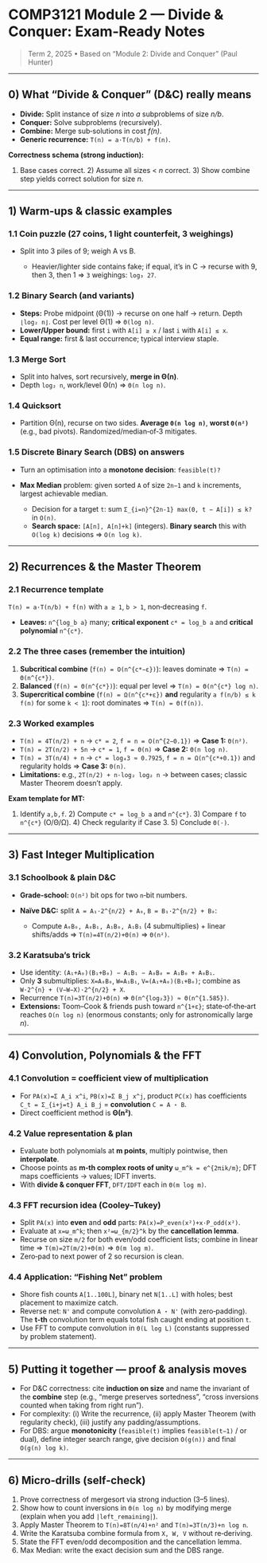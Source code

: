# COMP3121 Module 2 — Divide & Conquer: Exam‑Ready Notes

> Term 2, 2025 • Based on “Module 2: Divide and Conquer” (Paul Hunter)

---

## 0) What “Divide & Conquer” (D\&C) really means

* **Divide:** Split instance of size *n* into *a* subproblems of size *n/b*.
* **Conquer:** Solve subproblems (recursively).
* **Combine:** Merge sub‑solutions in cost *f(n)*.
* **Generic recurrence:** `T(n) = a·T(n/b) + f(n)`.

**Correctness schema (strong induction):**

1. Base cases correct. 2) Assume all sizes < *n* correct. 3) Show combine step yields correct solution for size *n*.

---

## 1) Warm‑ups & classic examples

### 1.1 Coin puzzle (27 coins, 1 light counterfeit, 3 weighings)

* Split into 3 piles of 9; weigh A vs B.

  * Heavier/lighter side contains fake; if equal, it’s in C → recurse with 9, then 3, then 1 ⇒ `3` weighings: `log₃ 27`.

### 1.2 Binary Search (and variants)

* **Steps:** Probe midpoint (Θ(1)) → recurse on one half → return. Depth `⌊log₂ n⌋`. Cost per level Θ(1) ⇒ `Θ(log n)`.
* **Lower/Upper bound:** first `i` with `A[i] ≥ x` / last `i` with `A[i] ≤ x`.
* **Equal range:** first & last occurrence; typical interview staple.

### 1.3 Merge Sort

* Split into halves, sort recursively, **merge in Θ(n)**.
* Depth `log₂ n`, work/level Θ(n) ⇒ `Θ(n log n)`.

### 1.4 Quicksort

* Partition Θ(n), recurse on two sides. **Average `Θ(n log n)`**, **worst `Θ(n²)`** (e.g., bad pivots). Randomized/median‑of‑3 mitigates.

### 1.5 Discrete Binary Search (DBS) on answers

* Turn an optimisation into a **monotone decision**: `feasible(t)?`
* **Max Median** problem: given sorted `A` of size `2n−1` and `k` increments, largest achievable median.

  * Decision for a target `t`: sum `Σ_{i=n}^{2n-1} max(0, t − A[i]) ≤ k?` in `O(n)`.
  * **Search space:** `[A[n], A[n]+k]` (integers). **Binary search** this with `O(log k)` decisions ⇒ `O(n log k)`.

---

## 2) Recurrences & the Master Theorem

### 2.1 Recurrence template

`T(n) = a·T(n/b) + f(n)` with `a ≥ 1`, `b > 1`, non‑decreasing `f`.

* **Leaves:** `n^{log_b a}` many; **critical exponent** `c* = log_b a` and **critical polynomial** `n^{c*}`.

### 2.2 The three cases (remember the intuition)

1. **Subcritical combine** (`f(n) = O(n^{c*−ε})`): leaves dominate ⇒ `T(n) = Θ(n^{c*})`.
2. **Balanced** (`f(n) = Θ(n^{c*})`): equal per level ⇒ `T(n) = Θ(n^{c*} log n)`.
3. **Supercritical combine** (`f(n) = Ω(n^{c*+ε})` **and** regularity `a f(n/b) ≤ k f(n)` for some `k < 1`): root dominates ⇒ `T(n) = Θ(f(n))`.

### 2.3 Worked examples

* `T(n) = 4T(n/2) + n` → `c* = 2`, `f = n = O(n^{2−0.1})` ⇒ **Case 1:** `Θ(n²)`.
* `T(n) = 2T(n/2) + 5n` → `c* = 1`, `f = Θ(n)` ⇒ **Case 2:** `Θ(n log n)`.
* `T(n) = 3T(n/4) + n` → `c* = log₄3 ≈ 0.7925`, `f = n = Ω(n^{c*+0.1})` and regularity holds ⇒ **Case 3:** `Θ(n)`.
* **Limitations:** e.g., `2T(n/2) + n·log₂ log₂ n` → between cases; classic Master Theorem doesn’t apply.

**Exam template for MT:**

1. Identify `a,b,f`. 2) Compute `c* = log_b a` and `n^{c*}`. 3) Compare `f` to `n^{c*}` (O/Θ/Ω). 4) Check regularity if Case 3. 5) Conclude `Θ(·)`.

---

## 3) Fast Integer Multiplication

### 3.1 Schoolbook & plain D\&C

* **Grade‑school:** `O(n²)` bit ops for two `n`‑bit numbers.
* **Naïve D\&C:** split `A = A₁·2^{n/2} + A₀`, `B = B₁·2^{n/2} + B₀`:

  * Compute `A₀B₀, A₀B₁, A₁B₀, A₁B₁` (4 submultiplies) + linear shifts/adds ⇒ `T(n)=4T(n/2)+Θ(n)` ⇒ `Θ(n²)`.

### 3.2 Karatsuba’s trick

* Use identity: `(A₁+A₀)(B₁+B₀) − A₁B₁ − A₀B₀ = A₁B₀ + A₀B₁`.
* Only **3** submultiplies: `X=A₀B₀`, `W=A₁B₁`, `V=(A₁+A₀)(B₁+B₀)`; combine as `W·2^{n} + (V−W−X)·2^{n/2} + X`.
* Recurrence `T(n)=3T(n/2)+Θ(n)` ⇒ `Θ(n^{log₂3}) ≈ Θ(n^{1.585})`.
* **Extensions:** Toom–Cook & friends push toward `n^{1+ε}`; state‑of‑the‑art reaches `O(n log n)` (enormous constants; only for astronomically large *n*).

---

## 4) Convolution, Polynomials & the FFT

### 4.1 Convolution = coefficient view of multiplication

* For `PA(x)=Σ A_i x^i`, `PB(x)=Σ B_j x^j`, product `PC(x)` has coefficients `C_t = Σ_{i+j=t} A_i B_j` = **convolution** `C = A ⋆ B`.
* Direct coefficient method is **Θ(n²)**.

### 4.2 Value representation & plan

* Evaluate both polynomials at **m points**, multiply pointwise, then **interpolate**.
* Choose points as **m‑th complex roots of unity** `ω_m^k = e^{2πik/m}`; DFT maps coefficients → values; IDFT inverts.
* With **divide & conquer FFT**, `DFT/IDFT` each in `Θ(m log m)`.

### 4.3 FFT recursion idea (Cooley–Tukey)

* Split `PA(x)` into **even** and **odd** parts: `PA(x)=P_even(x²)+x·P_odd(x²)`.
* Evaluate at `x=ω_m^k`; then `x²=ω_{m/2}^k` by the **cancellation lemma**.
* Recurse on size `m/2` for both even/odd coefficient lists; combine in linear time ⇒ `T(m)=2T(m/2)+Θ(m)` ⇒ `Θ(m log m)`.
* Zero‑pad to next power of 2 so recursion is clean.

### 4.4 Application: “Fishing Net” problem

* Shore fish counts `A[1..100L]`, binary net `N[1..L]` with holes; best placement to maximize catch.
* Reverse net: `N'` and compute convolution `A ⋆ N'` (with zero‑padding). The **t‑th** convolution term equals total fish caught ending at position `t`.
* Use FFT to compute convolution in `Θ(L log L)` (constants suppressed by problem statement).

---

## 5) Putting it together — proof & analysis moves

* For D\&C correctness: cite **induction on size** and name the invariant of the **combine** step (e.g., “merge preserves sortedness”, “cross inversions counted when taking from right run”).
* For complexity: (i) Write the recurrence, (ii) apply Master Theorem (with regularity check), (iii) justify any padding/assumptions.
* For DBS: argue **monotonicity** (`feasible(t)` implies `feasible(t−1)` / or dual), define integer search range, give decision `O(g(n))` and final `O(g(n) log k)`.

---

## 6) Micro‑drills (self‑check)

1. Prove correctness of mergesort via strong induction (3–5 lines).
2. Show how to count inversions in `Θ(n log n)` by modifying merge (explain when you add `|left_remaining|`).
3. Apply Master Theorem to `T(n)=8T(n/4)+n²` and `T(n)=3T(n/3)+n log n`.
4. Write the Karatsuba combine formula from `X, W, V` without re‑deriving.
5. State the FFT even/odd decomposition and the cancellation lemma.
6. Max Median: write the exact decision sum and the DBS range.